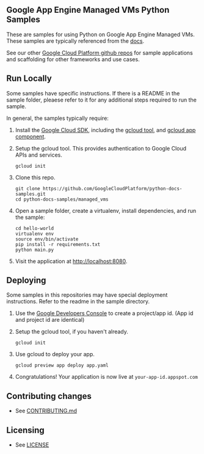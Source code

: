 ## Google App Engine Managed VMs Python Samples

These are samples for using Python on Google App Engine Managed VMs. These samples are typically referenced from the [docs](https://cloud.google.com/appengine/docs).

See our other [Google Cloud Platform github repos](https://github.com/GoogleCloudPlatform) for sample applications and
scaffolding for other frameworks and use cases.

## Run Locally

Some samples have specific instructions. If there is a README in the sample folder, pleaese refer to it for any additional steps required to run the sample.

In general, the samples typically require:

1. Install the [Google Cloud SDK](https://cloud.google.com/sdk/), including the [gcloud tool](https://cloud.google.com/sdk/gcloud/), and [gcloud app component](https://cloud.google.com/sdk/gcloud-app).

2. Setup the gcloud tool. This provides authentication to Google Cloud APIs and services.

   ```
   gcloud init
   ```

3. Clone this repo.

   ```
   git clone https://github.com/GoogleCloudPlatform/python-docs-samples.git
   cd python-docs-samples/managed_vms
   ```

4. Open a sample folder, create a virtualenv, install dependencies, and run the sample:

   ```
   cd hello-world
   virtualenv env
   source env/bin/activate
   pip install -r requirements.txt
   python main.py
   ```

5. Visit the application at [http://localhost:8080](http://localhost:8080).


## Deploying

Some samples in this repositories may have special deployment instructions. Refer to the readme in the sample directory.

1. Use the [Google Developers Console](https://console.developer.google.com)  to create a project/app id. (App id and project id are identical)

2. Setup the gcloud tool, if you haven't already.

   ```
   gcloud init
   ```

3. Use gcloud to deploy your app.

   ```
   gcloud preview app deploy app.yaml
   ```

4. Congratulations!  Your application is now live at `your-app-id.appspot.com`

## Contributing changes

* See [CONTRIBUTING.md](../CONTRIBUTING.md)

## Licensing

* See [LICENSE](../LICENSE)
